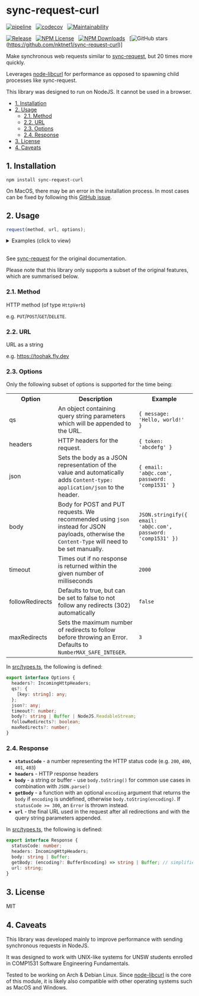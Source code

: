 # sync-request-curl

[![pipeline](https://github.com/nktnet1/sync-request-curl/actions/workflows/pipeline.yml/badge.svg)](https://github.com/nktnet1/sync-request-curl/actions/workflows/pipeline.yml)
&nbsp;
[![codecov](https://codecov.io/gh/nktnet1/sync-request-curl/branch/main/graph/badge.svg?token=RAC7SKJTGU)](https://codecov.io/gh/nktnet1/sync-request-curl)
&nbsp;
[![Maintainability](https://api.codeclimate.com/v1/badges/3ec8c0ddebe848926277/maintainability)](https://codeclimate.com/github/nktnet1/sync-request-curl/maintainability)

[![Release](https://img.shields.io/npm/v/sync-request-curl)](https://www.npmjs.com/package/sync-request-curl?activeTab=versions)
&nbsp;
[![NPM License](https://img.shields.io/npm/l/sync-request-curl)](https://opensource.org/license/mit/)
&nbsp;
[![NPM Downloads](https://img.shields.io/npm/dw/sync-request-curl)](https://npm-stat.com/charts.html?package=sync-request-curl)
&nbsp;
[![GitHub stars](https://img.shields.io/github/stars/nktnet1/sync-request-curl.svg?style=social)(https://github.com/nktnet1/sync-request-curl)]

Make synchronous web requests similar to [sync-request](https://github.com/ForbesLindesay/sync-request), but 20 times more quickly.

Leverages [node-libcurl](https://github.com/JCMais/node-libcurl) for performance as opposed to spawning child processes like sync-request.

This library was designed to run on NodeJS. It cannot be used in a browser.

- [1. Installation](#1-installation)
- [2. Usage](#2-usage)
	- [2.1. Method](#21-method)
  - [2.2. URL](#22-url)
  - [2.3. Options](#23-options)
  - [2.4. Response](#24-response)
- [3. License](#3-license)
- [4. Caveats](#4-caveats)

## 1. Installation
```
npm install sync-request-curl
```

On MacOS, there may be an error in the installation process. In most cases can be fixed by following this [GitHub issue](https://github.com/JCMais/node-libcurl/issues/296).

## 2. Usage

```typescript
request(method, url, options);
```

<details closed>
<summary>Examples (click to view)</summary>

<br/>

`GET` request without options

```typescript
import request from 'sync-request-curl';

const response = request('GET', 'https://comp1531quiz.alwaysdata.net');
console.log('Status Code:', response.statusCode);
const jsonBody = JSON.parse(response.body.toString());
console.log('Returned JSON object:', jsonBody);
```

**`GET`** request with query string parameters

```typescript
import request from 'sync-request-curl';

const response = request(
  'GET',
  'https://comp1531forum.alwaysdata.net/echo/echo',
  {
    qs: { message: 'Hello, world!' },
  }
);
console.log('Status Code:', response.statusCode);
const jsonBody = JSON.parse(response.body.toString());
console.log('Returned JSON object:', jsonBody);
```

**`POST`** request with headers and JSON payload

```typescript
import request from 'sync-request-curl';

const response = request(
  'POST',
  'https://comp1531quiz.alwaysdata.net/quiz/create',
  {
    headers: { lab08quizsecret: "bruno's fight club" },
    json: {
      quizTitle: 'New Quiz',
      quizSynopsis: 'Sync request curl example'
    },
  }
);
console.log('Status Code:', response.statusCode);
const jsonBody = JSON.parse(response.body.toString());
console.log('Returned JSON Object:', jsonBody);

```

</details>

<br/>

See [sync-request](https://www.npmjs.com/package/sync-request) for the original documentation.

Please note that this library only supports a subset of the original features, which are summarised below.

### 2.1. Method

HTTP method (of type `HttpVerb`)

e.g. `PUT`/`POST`/`GET`/`DELETE`.

### 2.2. URL

URL as a string

e.g. https://toohak.fly.dev

### 2.3. Options

Only the following subset of options is supported for the time being:

<table>
  <tr>
    <th>Option</th>
    <th>Description</th>
    <th>Example</th>
  </tr>
  <tr>
    <td>qs</td>
    <td>
      An object containing query string parameters which will be appended to the URL.
    </td>
    <td><code>{ message: 'Hello, world!' }</code></td>
  </tr>
  <tr>
    <td>headers</td>
    <td>
      HTTP headers for the request.
    </td>
    <td><code>{ token: 'abcdefg' }</code></td>
  </tr>
  <tr>
    <td>json</td>
    <td>
      Sets the body as a JSON representation of the value and automatically adds <code>Content-type: application/json</code> to the header.</td>
    <td>
    <code>{ email: 'ab@c.com', password: 'comp1531' }</code></td>
  </tr>
  <tr>
    <td>body</td>
    <td>
      Body for POST and PUT requests. We recommended using <code>json</code> instead for JSON payloads, otherwise the <code>Content-Type</code> will need to be set manually.
    </td>
    <td><code>JSON.stringify({ email: 'ab@c.com', password: 'comp1531' })</code></td>
  </tr>
  <tr>
    <td>timeout</td>
    <td>
      Times out if no response is returned within the given number of milliseconds
    </td>
    <td><code>2000<code></td>
  </tr>
  <tr>
    <td>followRedirects</td>
    <td>
      Defaults to true, but can be set to false to not follow any redirects (302) automatically
    </td>
    <td><code>false</code></td>
  </tr>
  <tr>
    <td>maxRedirects</td>
    <td>Sets the maximum number of redirects to follow before throwing an Error. Defaults to <code>NumberMAX_SAFE_INTEGER</code>.</td>
    <td><code>3</code></td>
  </tr>
</table>

In [src/types.ts](src/types.ts), the following is defined:

```typescript
export interface Options {
  headers?: IncomingHttpHeaders;
  qs?: {
    [key: string]: any;
  };
  json?: any;
  timeout?: number;
  body?: string | Buffer | NodeJS.ReadableStream;
  followRedirects?: boolean;
  maxRedirects?: number;
}
```

### 2.4. Response

- **`statusCode`** - a number representing the HTTP status code (e.g. `200`, `400`, `401`, `403`)
- **`headers`** - HTTP response headers
- **`body`** - a string or buffer - use `body.toString()` for common use cases in combination with `JSON.parse()`
- **`getBody`** - a function with an optional `encoding` argument that returns the `body` if `encoding` is undefined, otherwise `body.toString(encoding)`. If `statusCode >= 300`, an `Error` is thrown instead.
- **`url`** - the final URL used in the request after all redirections and with the query string parameters appended.

In [src/types.ts](src/types.ts), the following is defined:

```typescript
export interface Response {
  statusCode: number;
  headers: IncomingHttpHeaders;
  body: string | Buffer;
  getBody: (encoding?: BufferEncoding) => string | Buffer; // simplified
  url: string;
}
```

## 3. License

MIT

## 4. Caveats

This library was developed mainly to improve performance with sending synchronous requests in NodeJS.

It was designed to work with UNIX-like systems for UNSW students enrolled in COMP1531 Software Engineering Fundamentals.

Tested to be working on Arch & Debian Linux. Since [node-libcurl](https://github.com/JCMais/node-libcurl) is the core of this module, it is likely also compatible with other operating systems such as MacOS and Windows.